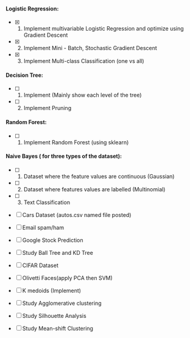 #### Logistic Regression:
- [x] 1. Implement multivariable Logistic Regression and optimize using Gradient Descent
- [x] 2. Implement Mini - Batch, Stochastic Gradient Descent
- [x] 3. Implement Multi-class Classification (one vs all)

#### Decision Tree:
- [ ] 1. Implement (Mainly show each level of the tree)
- [ ] 2. Implement Pruning

#### Random Forest:
- [ ] 1. Implement Random Forest (using sklearn)

#### Naive Bayes ( for three types of the dataset):
- [ ] 1. Dataset where the feature values are continuous (Gaussian)
- [ ] 2. Dataset where features values are labelled (Multinomial)
- [ ] 3. Text Classification

- [ ] Cars Dataset (autos.csv named file posted)

- [ ] Email spam/ham

- [ ] Google Stock Prediction

- [ ] Study Ball Tree and KD Tree

- [ ] CIFAR Dataset

- [ ] Olivetti Faces(apply PCA then SVM)

- [ ] K medoids (Implement)

- [ ] Study Agglomerative clustering

- [ ] Study Silhouette Analysis

- [ ] Study Mean-shift Clustering